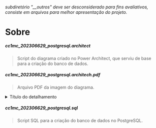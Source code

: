 ###### subdiretório "__outros" deve ser desconsiderado para fins avaliativos, consiste em arquivos para melhor apresentação do projeto.
# Sobre
##### cc1mc_202306629_postgresql.architect
> Script do diagrama criado no Power Architect, que serviu de base para a criação do banco de dados.
##### cc1mc_202306629_postgresql.architech.pdf
> Arquivo PDF da imagem do diagrama.
<details>
  <summary>Título do detalhamento</summary>

  ![Exemplo do Diagrama](/scripts/_outros/cc1mc_202306629_postgresql.architect.jpg)
</details>

##### cc1mc_202306629_postgresql.sql
> Script SQL para a criação do banco de dados no PostgreSQL.
